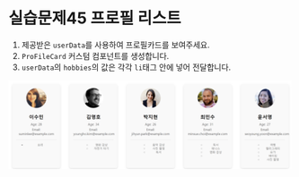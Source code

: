 # 실습문제45 프로필 리스트

1. 제공받은 `userData`를 사용하여 프로필카드를 보여주세요.
2. `ProFileCard` 커스텀 컴포넌트를 생성합니다.
3. `userData`의 `hobbies`의 값은 각각 `li`태그 안에 넣어 전달합니다.

![사진](./image.png)
